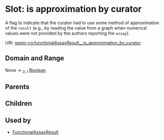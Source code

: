 
# Slot: is approximation by curator


A flag to indicate that the curator had to use some method of approximation of the `result` (e.g., by reading the value from a graph when numerical values were not provided by the authors reporting the `assay`).

URI: [sepio-cg:functionalAssayResult__is_approximation_by_curator](http://purl.obolibrary.org/obo/SEPIOCG_functionalAssayResult__is_approximation_by_curator)


## Domain and Range

None &#8594;  <sub>0..1</sub> [Boolean](types/Boolean.md)

## Parents


## Children


## Used by

 * [FunctionalAssayResult](FunctionalAssayResult.md)

